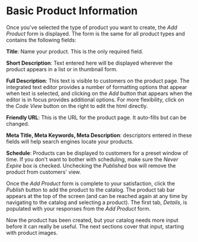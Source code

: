 # Basic Product Information

Once you've selected the type of product you want to create, the *Add Product*
form is displayed. The form is the same for all product types and contains the
following fields:

**Title**: Name your product. This is the only required field.

**Short Description**: Text entered here will be displayed wherever the product
appears in a list or in thumbnail form. 

**Full Description**: This text is visible to customers on the product page. The
integrated text editor provides a number of formatting options that appear when
text is selected, and clicking on the *Add* button that appears when the editor
is in focus provides additional options. For more flexibility, click on the
*Code View* button on the right to edit the html directly.

**Friendly URL**: This is the URL for the product page. It auto-fills but can be
changed.

**Meta Title, Meta Keywords, Meta Description**: descriptors entered in these
fields will help search engines locate your products. 

**Schedule**: Products can be displayed to customers for a preset window of
time. If you don't want to bother with scheduling, make sure the *Never
Expire* box is checked. Unchecking the *Published* box will remove the product
from customers' view.

Once the *Add Product* form is complete to your satisfaction, click the
*Publish* button to add the product to the catalog. The product tab bar appears
at the top of the screen (and can be reached again at any time by navigating to
the catalog and selecting a product). The first tab, *Details*, is populated
with your responses from the *Add Product* form.

Now the product has been created, but your catalog needs more input before it
can really be useful. The next sections cover that input, starting with product
images.
